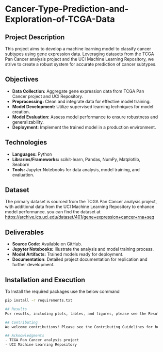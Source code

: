 # Cancer-Type-Prediction-and-Exploration-of-TCGA-Data

## Project Description
This project aims to develop a machine learning model to classify cancer subtypes using gene expression data. Leveraging datasets from the TCGA Pan Cancer analysis project and the UCI Machine Learning Repository, we strive to create a robust system for accurate prediction of cancer subtypes.

## Objectives
- **Data Collection:** Aggregate gene expression data from TCGA Pan Cancer project and UCI Repository.
- **Preprocessing:** Clean and integrate data for effective model training.
- **Model Development:** Utilize supervised learning techniques for model creation.
- **Model Evaluation:** Assess model performance to ensure robustness and generalizability.
- **Deployment:** Implement the trained model in a production environment.

## Technologies
- **Languages:** Python
- **Libraries/Frameworks:** scikit-learn, Pandas, NumPy, Matplotlib, Seaborn
- **Tools:** Jupyter Notebooks for data analysis, model training, and evaluation.

## Dataset
The primary dataset is sourced from the TCGA Pan Cancer analysis project, with additional data from the UCI Machine Learning Repository to enhance model performance.
you can find the dataset at https://archive.ics.uci.edu/dataset/401/gene+expression+cancer+rna+seq
## Deliverables
- **Source Code:** Available on GitHub.
- **Jupyter Notebooks:** Illustrate the analysis and model training process.
- **Model Artifacts:** Trained models ready for deployment.
- **Documentation:** Detailed project documentation for replication and further development.

## Installation and Execution
To Install the required packages use the below command
```bash
pip install -r requirements.txt

## Results
For results, including plots, tables, and figures, please see the Results Section in the documentation.

## Contributing
We welcome contributions! Please see the Contributing Guidelines for how to make contributions.

## Acknowledgments
- TCGA Pan Cancer analysis project
- UCI Machine Learning Repository
